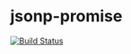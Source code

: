 # jsonp-promise
[![Build Status](https://travis-ci.org/davidkna/jsonp-promise.svg?branch=master)](https://travis-ci.org/davidkna/jsonp-promise)

